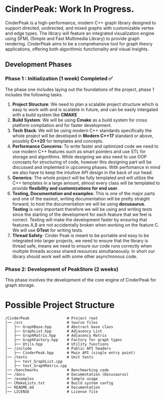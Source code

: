 # CinderPeak: Work In Progress.
CinderPeak is a high-performance, modern C++ graph library designed to support directed, undirected, and mixed graphs with customizable vertex and edge types. The library will feature an integrated visualization engine using SFML (Simple and Fast Multimedia Library) to provide graph rendering. CinderPeak aims to be a comprehensive tool for graph theory applications, offering both algorithmic functionality and visual insights.


## Development Phases
### Phase 1 : Initialization (1 week) Completed ✅
The phase one includes laying out the foundations of the project, phase 1 includes the following tasks.
<br>
1. **Project Structure**: We need to plan a scalable project structure which is easy to work with and is scalable in future, and can be easily intergated with a build system like **CMAKE**
2. **Build System**: We will be using **Cmake** as a build system for cross platform compilation and for faster development.
3. **Tech Stack**: We will be using modern C++ standards specifically the whole project will be developed in **Modern C++17** standard or above, possibly **C++20** for templates and concepts.
4. **Performance Concerns**: To write faster and optimized code we need to use modern C++ features such as smart pointers and use STL for storage and algorithms. While designing we also need to use OOP concepts for structuring of code, however this designing part will be discussed and implemted in upcoming phases. With perfomance in mind we also have to keep the intuitive API design in the back of our head.
5. **Generics**: The whole project will be fully templated and will utilize the C++ templates in a large amount, almost every class will be templated to provide **flexibility and customizations for end user**.
6. **Testing, Documentation and examples**: This is one of the major parts and one of the easiest, writing documentation will be pretty straight forward, to host the documentation we will be using **docusaurus**. 
<br>**Testing** is very important therefore we will be using and writing tests since the starting of the development for each feature that we feel is correct. Testing will make the development faster by ensuring that features A,B are not accidentally broken when working on the feature C. We will use **GTest** for writing tests.
7. **Thread Safety**: Cinder Peak is meant to be portable and easy to be integrated into larger projects, we need to ensure that the library is thread safe, means we need to ensure our code runs correctly when multiple threads access shared resources simultaneously. In short our library should work well with some other asynchronous code.

### Phase 2: Development of PeakStore (2 weeks)
This phase involves the development of the core engine of CinderPeak for graph storage.

# Possible Project Structure
```
/CinderPeak                 # Project root
│── /src                    # Source files
│   ├── GraphBase.hpp       # Abstract base class
│   ├── GraphList.hpp       # Adjacency List
│   ├── GraphMatrix.hpp     # Adjacency Matrix
│   ├── GraphFactory.hpp    # Factory for graph types
│   ├── Utils.hpp           # Utility functions
│── /include                # Public API headers
│   ├── CinderPeak.hpp      # Main API (single entry point)
│── /tests                  # Unit tests
│   ├── test_GraphList.cpp  
│   ├── test_GraphMatrix.cpp  
│── /benchmarks             # Benchmarking code
│── /docs                   # Documentation (Docusaurus)
│── /examples               # Sample usage
│── CMakeLists.txt          # Build system config
│── README.md               # Documentation
│── LICENSE                 # License file
```